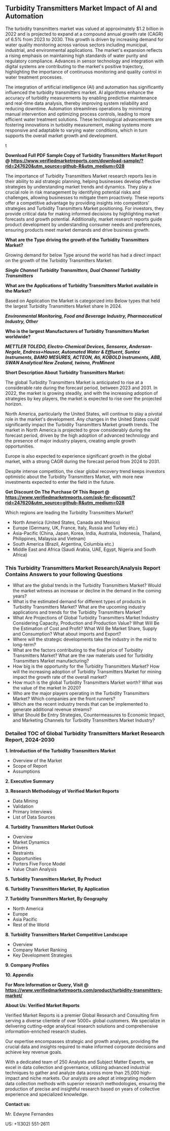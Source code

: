 <h2>Turbidity Transmitters Market Impact of AI and Automation</h2><p>The turbidity transmitters market was valued at approximately $1.2 billion in 2022 and is projected to expand at a compound annual growth rate (CAGR) of 6.5% from 2023 to 2030. This growth is driven by increasing demand for water quality monitoring across various sectors including municipal, industrial, and environmental applications. The market's expansion reflects a rising emphasis on maintaining high standards of water purity and regulatory compliance. Advances in sensor technology and integration with digital systems are contributing to the market's positive trajectory, highlighting the importance of continuous monitoring and quality control in water treatment processes.</p><p>The integration of artificial intelligence (AI) and automation has significantly influenced the turbidity transmitters market. AI algorithms enhance the accuracy of turbidity measurements by enabling predictive maintenance and real-time data analysis, thereby improving system reliability and reducing downtime. Automation streamlines operations by minimizing manual intervention and optimizing process controls, leading to more efficient water treatment solutions. These technological advancements are fostering innovations in turbidity measurement, making systems more responsive and adaptable to varying water conditions, which in turn supports the overall market growth and development.</p>t</p><p id="" class=""><strong>Download Full PDF Sample Copy of Turbidity Transmitters Market Report @ <a href="https://www.verifiedmarketreports.com/download-sample/?rid=247620&utm_source=github-R&utm_medium=028" target="_blank">https://www.verifiedmarketreports.com/download-sample/?rid=247620&utm_source=github-R&utm_medium=028</a></strong></p><p>The importance of&nbsp;Turbidity Transmitters Market research reports lies in their ability to aid strategic planning, helping businesses develop effective strategies by understanding market trends and dynamics. They play a crucial role in risk management by identifying potential risks and challenges, allowing businesses to mitigate them proactively. These reports offer a competitive advantage by providing insights into competitors' strategies and Turbidity Transmitters Market positioning. For investors, they provide critical data for making informed decisions by highlighting market forecasts and growth potential. Additionally, market research reports guide product development by understanding consumer needs and preferences, ensuring products meet market demands and drive business growth.</p><p><strong>What are the&nbsp;Type driving the growth of the Turbidity Transmitters Market?</strong></p><p id="" class="">Growing demand for below Type around the world has had a direct impact on the growth of the Turbidity Transmitters Market:</p><em><strong>Single Channel Turbidity Transmitters, Dual Channel Turbidity Transmitters</strong></em></p><strong>What are the&nbsp;Applications&nbsp;of Turbidity Transmitters Market available in the Market?</strong></p><p id="" class="">Based on Application the Market is categorized into Below types that held the largest Turbidity Transmitters Market share In 2024.</p><em><strong>Environmental Monitoring, Food and Beverage Industry, Pharmaceutical Industry, Other</strong></em></p><strong>Who is the largest Manufacturers of Turbidity Transmitters Market worldwide?</strong></p><p><em><strong>METTLER TOLEDO, Electro-Chemical Devices, Sensorex, Anderson-Negele, Endress+Hauser, Automated Water & Effluent, Suntex Instruments, BAMO MESURES, ACTEON, Ati, KOBOLD Instruments, ABB, SWAN Analytical New Zealand, twinno, ProMinent</strong></em></p><p id="" class=""><strong>Short Description About Turbidity Transmitters Market:</strong></p><p>The global Turbidity Transmitters Market is anticipated to rise at a considerable rate during the forecast period, between 2023 and 2031. In 2022, the market is growing steadily, and with the increasing adoption of strategies by key players, the market is expected to rise over the projected horizon.</p><p>North America, particularly the United States, will continue to play a pivotal role in the market's development. Any changes in the United States could significantly impact the Turbidity Transmitters Market growth trends. The market in North America is projected to grow considerably during the forecast period, driven by the high adoption of advanced technology and the presence of major industry players, creating ample growth opportunities.</p><p>Europe is also expected to experience significant growth in the global market, with a strong CAGR during the forecast period from 2024 to 2031.</p><p>Despite intense competition, the clear global recovery trend keeps investors optimistic about the Turbidity Transmitters Market, with more new investments expected to enter the field in the future.</p><p id="" class=""><strong>Get Discount On The Purchase Of This Report @ <a href="https://www.verifiedmarketreports.com/ask-for-discount/?rid=247620&utm_source=github-R&utm_medium=028" target="_blank">https://www.verifiedmarketreports.com/ask-for-discount/?rid=247620&utm_source=github-R&utm_medium=028</a></strong></p>Which regions are leading the Turbidity Transmitters Market?</p><ul><li>North America (United States, Canada and Mexico)</li><li>Europe (Germany, UK, France, Italy, Russia and Turkey etc.)</li><li>Asia-Pacific (China, Japan, Korea, India, Australia, Indonesia, Thailand, Philippines, Malaysia and Vietnam)</li><li>South America (Brazil, Argentina, Columbia etc.)</li><li>Middle East and Africa (Saudi Arabia, UAE, Egypt, Nigeria and South Africa)</li></ul><h3 id="" class="">This Turbidity Transmitters Market Research/Analysis Report Contains Answers to your following Questions</h3><ul><li>What are the global trends in the Turbidity Transmitters Market? Would the market witness an increase or decline in the demand in the coming years?</li><li>What is the estimated demand for different types of products in Turbidity Transmitters Market? What are the upcoming industry applications and trends for the Turbidity Transmitters Market?</li><li>What Are Projections of Global Turbidity Transmitters Market Industry Considering Capacity, Production and Production Value? What Will Be the Estimation of Cost and Profit? What Will Be Market Share, Supply and Consumption? What about imports and Export?</li><li>Where will the strategic developments take the industry in the mid to long-term?</li><li>What are the factors contributing to the final price of Turbidity Transmitters Market? What are the raw materials used for Turbidity Transmitters Market manufacturing?</li><li>How big is the opportunity for the Turbidity Transmitters Market? How will the increasing adoption of Turbidity Transmitters Market for mining impact the growth rate of the overall market?</li><li>How much is the global Turbidity Transmitters Market worth? What was the value of the market In 2020?</li><li>Who are the major players operating in the Turbidity Transmitters Market? Which companies are the front runners?</li><li>Which are the recent industry trends that can be implemented to generate additional revenue streams?</li><li>What Should Be Entry Strategies, Countermeasures to Economic Impact, and Marketing Channels for Turbidity Transmitters Market Industry?</li></ul><h3 id="" class="">Detailed TOC of Global Turbidity Transmitters Market Research Report, 2024-2030</h3><p id="" class=""><strong>1. Introduction of the Turbidity Transmitters Market</strong></p><ul><li>Overview of the Market</li><li>Scope of Report</li><li>Assumptions</li></ul><p id="" class=""><strong>2. Executive Summary</strong></p><p id="" class=""><strong>3. Research Methodology of Verified Market Reports</strong></p><ul><li>Data Mining</li><li>Validation</li><li>Primary Interviews</li><li>List of Data Sources</li></ul><p id="" class=""><strong>4. Turbidity Transmitters Market Outlook</strong></p><ul><li>Overview</li><li>Market Dynamics</li><li>Drivers</li><li>Restraints</li><li>Opportunities</li><li>Porters Five Force Model</li><li>Value Chain Analysis</li></ul><p id="" class=""><strong>5. Turbidity Transmitters Market, By Product</strong></p><p id="" class=""><strong>6. Turbidity Transmitters Market, By Application</strong></p><p id="" class=""><strong>7. Turbidity Transmitters Market, By Geography</strong></p><ul><li>North America</li><li>Europe</li><li>Asia Pacific</li><li>Rest of the World</li></ul><p id="" class=""><strong>8. Turbidity Transmitters Market Competitive Landscape</strong></p><ul><li>Overview</li><li>Company Market Ranking</li><li>Key Development Strategies</li></ul><p id="" class=""><strong>9. Company Profiles</strong></p><p id="" class=""><strong>10. Appendix</strong></p><p id="" class=""><strong>For More Information or Query, Visit @ <a href="https://www.verifiedmarketreports.com/product/turbidity-transmitters-market/" target="_blank">https://www.verifiedmarketreports.com/product/turbidity-transmitters-market/</a></strong></p><p id="" class=""><strong>About Us: Verified Market Reports</strong></p><p id="" class="">Verified Market Reports is a premier Global Research and Consulting firm serving a diverse clientele of over 5000+ global customers. We specialize in delivering cutting-edge analytical research solutions and comprehensive information-enriched research studies.</p><p id="" class="">Our expertise encompasses strategic and growth analyses, providing the crucial data and insights required to make informed corporate decisions and achieve key revenue goals.</p><p id="" class="">With a dedicated team of 250 Analysts and Subject Matter Experts, we excel in data collection and governance, utilizing advanced industrial techniques to gather and analyze data across more than 25,000 high-impact and niche markets. Our analysts are adept at integrating modern data collection methods with superior research methodologies, ensuring the production of precise and insightful research based on years of collective experience and specialized knowledge.</p><p id="" class=""><strong>Contact us:</strong></p><p id="" class="">Mr. Edwyne Fernandes</p><p id="" class="">US: +1(302) 551-2611</p>